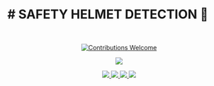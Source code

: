 <p align="center">
<h1># SAFETY HELMET DETECTION 👷</h1>
<br/>
<p align="center">
<a href=""><img alt="Contributions Welcome" src="https://img.shields.io/badge/contributions-welcome-brightgreen?style=for-the-badge&labelColor=black&logo=github">

</p>
<p align="center">
 <img src="https://scontent.fmnl4-5.fna.fbcdn.net/v/t1.15752-9/279670778_1492208691232965_4189751013157667089_n.jpg?_nc_cat=106&ccb=1-6&_nc_sid=ae9488&_nc_eui2=AeEMMN4rX39g5-n4-QX4GbXDRSFRSQ8cuZtFIVFJDxy5m_dVIPh6JdUtMZvqJR8bSTPwUtfKm-nWXW2ueUtngHQ2&_nc_ohc=hmm0zft3IasAX_gDA2n&_nc_ht=scontent.fmnl4-5.fna&oh=03_AVKp_x9SLwjMr0tkXuZQ4LjiMmFeGXm8VTK_dywmzZtdHw&oe=62A8971F">

</p>
<p align="center">
 <img src="https://forthebadge.com/images/badges/made-with-python.svg"> <img src="https://forthebadge.com/images/badges/works-on-my-machine.svg"> <img src="https://forthebadge.com/images/badges/open-source.svg"> <img src="https://forthebadge.com/images/badges/made-with-reason.svg">
